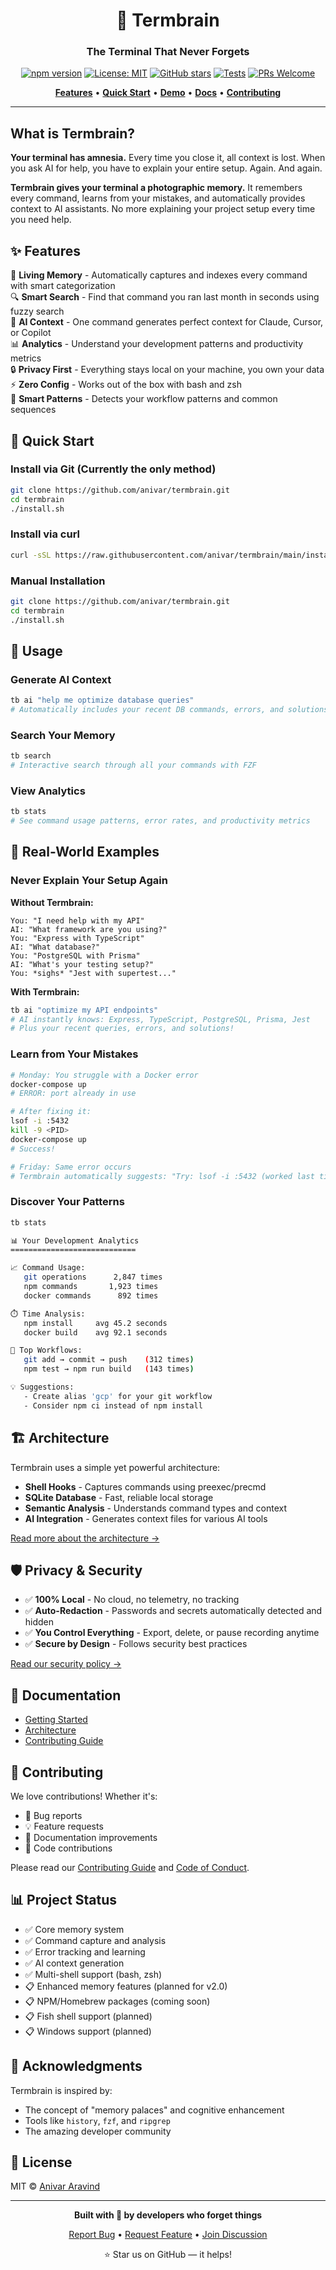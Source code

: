 <div align="center">
  
# 🧠 Termbrain

### The Terminal That Never Forgets

[![npm version](https://badge.fury.io/js/termbrain.svg)](https://www.npmjs.com/package/termbrain)
[![License: MIT](https://img.shields.io/badge/License-MIT-yellow.svg)](https://opensource.org/licenses/MIT)
[![GitHub stars](https://img.shields.io/github/stars/anivar/termbrain)](https://github.com/anivar/termbrain/stargazers)
[![Tests](https://github.com/anivar/termbrain/actions/workflows/test.yml/badge.svg)](https://github.com/anivar/termbrain/actions/workflows/test.yml)
[![PRs Welcome](https://img.shields.io/badge/PRs-welcome-brightgreen.svg)](CONTRIBUTING.md)

[**Features**](#features) • [**Quick Start**](#quick-start) • [**Demo**](#demo) • [**Docs**](docs/) • [**Contributing**](#contributing)

</div>

---

## What is Termbrain?

**Your terminal has amnesia.** Every time you close it, all context is lost. When you ask AI for help, you have to explain your entire setup. Again. And again.

**Termbrain gives your terminal a photographic memory.** It remembers every command, learns from your mistakes, and automatically provides context to AI assistants. No more explaining your project setup every time you need help.

<!-- Demo GIF coming soon -->

## ✨ Features

🧠 **Living Memory** - Automatically captures and indexes every command with smart categorization  
🔍 **Smart Search** - Find that command you ran last month in seconds using fuzzy search  
🤖 **AI Context** - One command generates perfect context for Claude, Cursor, or Copilot  
📊 **Analytics** - Understand your development patterns and productivity metrics  
🔒 **Privacy First** - Everything stays local on your machine, you own your data  
⚡ **Zero Config** - Works out of the box with bash and zsh  
🎯 **Smart Patterns** - Detects your workflow patterns and common sequences  

## 🚀 Quick Start

### Install via Git (Currently the only method)
```bash
git clone https://github.com/anivar/termbrain.git
cd termbrain
./install.sh
```

<!-- NPM and Homebrew support coming soon -->

### Install via curl
```bash
curl -sSL https://raw.githubusercontent.com/anivar/termbrain/main/install.sh | bash
```

### Manual Installation
```bash
git clone https://github.com/anivar/termbrain.git
cd termbrain
./install.sh
```

## 🎯 Usage

### Generate AI Context
```bash
tb ai "help me optimize database queries"
# Automatically includes your recent DB commands, errors, and solutions
```

### Search Your Memory
```bash
tb search
# Interactive search through all your commands with FZF
```

### View Analytics
```bash
tb stats
# See command usage patterns, error rates, and productivity metrics
```

<!-- Advanced features coming in v2.0 -->

## 🤯 Real-World Examples

### Never Explain Your Setup Again

**Without Termbrain:**
```
You: "I need help with my API"
AI: "What framework are you using?"
You: "Express with TypeScript"
AI: "What database?"
You: "PostgreSQL with Prisma"
AI: "What's your testing setup?"
You: *sighs* "Jest with supertest..."
```

**With Termbrain:**
```bash
tb ai "optimize my API endpoints"
# AI instantly knows: Express, TypeScript, PostgreSQL, Prisma, Jest
# Plus your recent queries, errors, and solutions!
```

### Learn from Your Mistakes

```bash
# Monday: You struggle with a Docker error
docker-compose up
# ERROR: port already in use

# After fixing it:
lsof -i :5432
kill -9 <PID>
docker-compose up
# Success!

# Friday: Same error occurs
# Termbrain automatically suggests: "Try: lsof -i :5432 (worked last time)"
```

### Discover Your Patterns

```bash
tb stats

📊 Your Development Analytics
============================

📈 Command Usage:
   git operations      2,847 times
   npm commands       1,923 times
   docker commands      892 times

⏱️ Time Analysis:
   npm install     avg 45.2 seconds
   docker build    avg 92.1 seconds

🔄 Top Workflows:
   git add → commit → push    (312 times)
   npm test → npm run build   (143 times)

💡 Suggestions:
   - Create alias 'gcp' for your git workflow
   - Consider npm ci instead of npm install
```

## 🏗️ Architecture

Termbrain uses a simple yet powerful architecture:

- **Shell Hooks** - Captures commands using preexec/precmd
- **SQLite Database** - Fast, reliable local storage
- **Semantic Analysis** - Understands command types and context
- **AI Integration** - Generates context files for various AI tools

[Read more about the architecture →](docs/architecture.md)

## 🛡️ Privacy & Security

- ✅ **100% Local** - No cloud, no telemetry, no tracking
- ✅ **Auto-Redaction** - Passwords and secrets automatically detected and hidden
- ✅ **You Control Everything** - Export, delete, or pause recording anytime
- ✅ **Secure by Design** - Follows security best practices

[Read our security policy →](SECURITY.md)

## 📖 Documentation

- [Getting Started](docs/getting-started.md)
- [Architecture](docs/architecture.md)
- [Contributing Guide](CONTRIBUTING.md)

## 🤝 Contributing

We love contributions! Whether it's:

- 🐛 Bug reports
- 💡 Feature requests
- 📖 Documentation improvements
- 🔧 Code contributions

Please read our [Contributing Guide](CONTRIBUTING.md) and [Code of Conduct](CODE_OF_CONDUCT.md).

## 📊 Project Status

- ✅ Core memory system
- ✅ Command capture and analysis
- ✅ Error tracking and learning
- ✅ AI context generation
- ✅ Multi-shell support (bash, zsh)
- 📋 Enhanced memory features (planned for v2.0)
- 📋 NPM/Homebrew packages (coming soon)
- 📋 Fish shell support (planned)
- 📋 Windows support (planned)

## 🙏 Acknowledgments

Termbrain is inspired by:
- The concept of "memory palaces" and cognitive enhancement
- Tools like `history`, `fzf`, and `ripgrep`
- The amazing developer community

## 📄 License

MIT © [Anivar Aravind](https://github.com/anivar)

---

<div align="center">

**Built with 🧠 by developers who forget things**

[Report Bug](https://github.com/anivar/termbrain/issues) • [Request Feature](https://github.com/anivar/termbrain/issues) • [Join Discussion](https://github.com/anivar/termbrain/discussions)

⭐ Star us on GitHub — it helps!

</div>